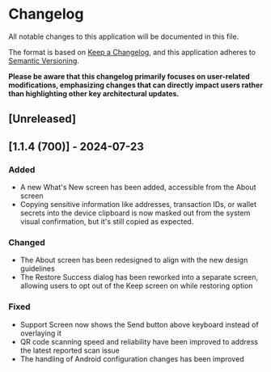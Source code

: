 # Changelog
All notable changes to this application will be documented in this file.

The format is based on [Keep a Changelog](https://keepachangelog.com/en/1.0.0/),
and this application adheres to [Semantic Versioning](https://semver.org/spec/v2.0.0.html).

**Please be aware that this changelog primarily focuses on user-related modifications, emphasizing changes that can
directly impact users rather than highlighting other key architectural updates.**

## [Unreleased]

## [1.1.4 (700)] - 2024-07-23

### Added
- A new What's New screen has been added, accessible from the About screen
- Copying sensitive information like addresses, transaction IDs, or wallet secrets into the device clipboard is now 
  masked out from the system visual confirmation, but it's still copied as expected.

### Changed
- The About screen has been redesigned to align with the new design guidelines
- The Restore Success dialog has been reworked into a separate screen, allowing users to opt out of the Keep screen 
  on while restoring option

### Fixed
- Support Screen now shows the Send button above keyboard instead of overlaying it
- QR code scanning speed and reliability have been improved to address the latest reported scan issue
- The handling of Android configuration changes has been improved
